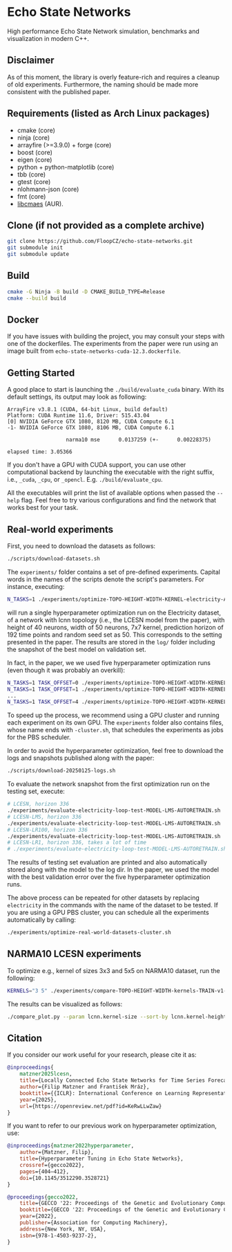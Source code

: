 # Echo State Networks

High performance Echo State Network simulation, benchmarks and visualization in modern C++.

## Disclaimer
As of this moment, the library is overly feature-rich and requires a cleanup of old experiments.
Furthermore, the naming should be made more consistent with the published paper.

## Requirements (listed as Arch Linux packages)
- cmake (core)
- ninja (core)
- arrayfire (>=3.9.0) + forge (core)
- boost (core)
- eigen (core)
- python + python-matplotlib (core)
- tbb (core)
- gtest (core)
- nlohmann-json (core)
- fmt (core)
- [libcmaes](https://github.com/beniz/libcmaes/) (AUR).

## Clone (if not provided as a complete archive)
```bash
git clone https://github.com/FloopCZ/echo-state-networks.git
git submodule init
git submodule update
```

## Build
```bash
cmake -G Ninja -B build -D CMAKE_BUILD_TYPE=Release
cmake --build build
```

## Docker
If you have issues with building the project, you may consult your steps with one of the dockerfiles.
The experiments from the paper were run using an image built from `echo-state-networks-cuda-12.3.dockerfile`.

## Getting Started

A good place to start is launching the `./build/evaluate_cuda` binary.
With its default settings, its output may look as following:
```
ArrayFire v3.8.1 (CUDA, 64-bit Linux, build default)
Platform: CUDA Runtime 11.6, Driver: 515.43.04
[0] NVIDIA GeForce GTX 1080, 8120 MB, CUDA Compute 6.1
-1- NVIDIA GeForce GTX 1080, 8106 MB, CUDA Compute 6.1

                   narma10 mse      0.0137259 (+-      0.00228375)

elapsed time: 3.05366
```

If you don't have a GPU with CUDA support, you can use other computational backend
by launching the executable with the right suffix, i.e., `_cuda`, `_cpu`, or `_opencl`.
E.g. `./build/evaluate_cpu`.

All the executables will print the list of available options
when passed the `--help` flag.
Feel free to try various configurations and find the network
that works best for your task.

## Real-world experiments

First, you need to download the datasets as follows:
```bash
./scripts/download-datasets.sh
```

The `experiments/` folder contains a set of pre-defined experiments.
Capital words in the names of the scripts denote the script's parameters.
For instance, executing:
```bash
N_TASKS=1 ./experiments/optimize-TOPO-HEIGHT-WIDTH-KERNEL-electricity-AHEAD-loop-SEED.sh lcnn 40 50 7 192 50
```
will run a single hyperparameter optimization run on the Electricity dataset, of a network with lcnn topology
(i.e., the LCESN model from the paper), with height of 40 neurons, width of 50 neurons, 7x7 kernel,
prediction horizon of 192 time points and random seed set as 50.
This corresponds to the setting presented in the paper.
The results are stored in the `log/` folder including the snapshot of the best model on validation set.

In fact, in the paper, we we used five hyperparameter optimization runs (even though it was probably an overkill):
```bash
N_TASKS=1 TASK_OFFSET=0 ./experiments/optimize-TOPO-HEIGHT-WIDTH-KERNEL-electricity-AHEAD-loop-SEED.sh lcnn 40 50 7 192 50
N_TASKS=1 TASK_OFFSET=1 ./experiments/optimize-TOPO-HEIGHT-WIDTH-KERNEL-electricity-AHEAD-loop-SEED.sh lcnn 40 50 7 192 50
...
N_TASKS=1 TASK_OFFSET=4 ./experiments/optimize-TOPO-HEIGHT-WIDTH-KERNEL-electricity-AHEAD-loop-SEED.sh lcnn 40 50 7 192 50
```
To speed up the process, we recommend using a GPU cluster and running each
experiment on its own GPU. The `experiments` folder also contains files,
whose name ends with `-cluster.sh`, that schedules the experiments as jobs for the
PBS scheduler.

In order to avoid the hyperparameter optimization, feel free to download the
logs and snapshots published along with the paper:
```bash
./scripts/download-20250125-logs.sh
```

To evaluate the network snapshot from the first optimization run on the testing set, execute:
```bash
# LCESN, horizon 336
./experiments/evaluate-electricity-loop-test-MODEL-LMS-AUTORETRAIN.sh ./log/optimize-lcnn-40-50-k7-electricity-ahead192-loop-seed50/run1/best-model 0 0 336
# LCESN-LMS, horizon 336
./experiments/evaluate-electricity-loop-test-MODEL-LMS-AUTORETRAIN.sh ./log/optimize-lcnn-40-50-k7-electricity-ahead192-loop-seed50/run1/best-model 1 0 336
# LCESN-LR100, horizon 336
./experiments/evaluate-electricity-loop-test-MODEL-LMS-AUTORETRAIN.sh ./log/optimize-lcnn-40-50-k7-electricity-ahead192-loop-seed50/run1/best-model 1 100 336
# LCESN-LR1, horizon 336, takes a lot of time
# ./experiments/evaluate-electricity-loop-test-MODEL-LMS-AUTORETRAIN.sh ./log/optimize-lcnn-40-50-k7-electricity-ahead192-loop-seed50/run1/best-model 1 1 336
```
The results of testing set evaluation are printed and also automatically
stored along with the model to the log dir. In the paper, we used the model with the
best validation error over the five hyperparameter optimization runs.

The above process can be repeated for other datasets by replacing `electricity` in the
commands with the name of the dataset to be tested.
If you are using a GPU PBS cluster, you can schedule all the experiments automatically by calling:
```bash
./experiments/optimize-real-world-datasets-cluster.sh
```

## NARMA10 LCESN experiments
To optimize e.g., kernel of sizes 3x3 and 5x5 on NARMA10 dataset, run the following:
```bash
KERNELS="3 5" ./experiments/compare-TOPO-HEIGHT-WIDTH-kernels-TRAIN-v1-narma10.sh lcnn 20 25 12000
```

The results can be visualized as follows:
```bash
./compare_plot.py --param lcnn.kernel-size --sort-by lcnn.kernel-height --connect lcnn.state-size log/compare-lcnn-20-25-*narma10*/*.csv
```

## Citation

If you consider our work useful for your research, please cite it as:
```bibtex
@inproceedings{
    matzner2025lcesn,
    title={Locally Connected Echo State Networks for Time Series Forecasting},
    author={Filip Matzner and František Mráz},
    booktitle={{ICLR}: International Conference on Learning Representations},
    year={2025},
    url={https://openreview.net/pdf?id=KeRwLLwZaw}
}
```

If you want to refer to our previous work on hyperparameter optimization, use:
```bibtex
@inproceedings{matzner2022hyperparameter,
    author={Matzner, Filip},
    title={Hyperparameter Tuning in Echo State Networks},
    crossref={gecco2022},
    pages={404–412},
    doi={10.1145/3512290.3528721}
}

@proceedings{gecco2022,
    title={GECCO '22: Proceedings of the Genetic and Evolutionary Computation Conference},
    booktitle={GECCO '22: Proceedings of the Genetic and Evolutionary Computation Conference},
    year={2022},
    publisher={Association for Computing Machinery},
    address={New York, NY, USA},
    isbn={978-1-4503-9237-2},
}
```